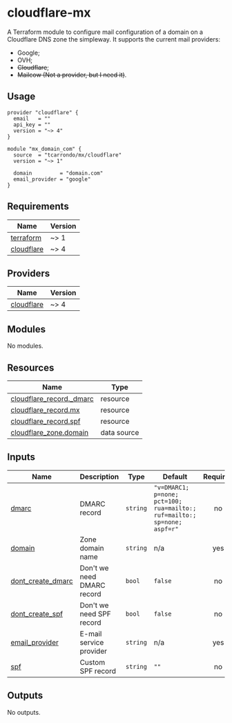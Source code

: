 # cloudflare-mx
A Terraform module to configure mail configuration of a domain on a Cloudflare DNS zone the simpleway.
It supports the current mail providers:
* Google;
* OVH;
* ~~Cloudflare~~;
* ~~Mailcow (Not a provider, but I need it)~~.

## Usage
```hcl
provider "cloudflare" {
  email   = ""
  api_key = ""
  version = "~> 4"
}

module "mx_domain_com" {
  source  = "tcarrondo/mx/cloudflare"
  version = "~> 1"

  domain         = "domain.com"
  email_provider = "google"
}
```

<!-- BEGIN_TF_DOCS -->
## Requirements

| Name | Version |
|------|---------|
| <a name="requirement_terraform"></a> [terraform](#requirement\_terraform) | ~> 1 |
| <a name="requirement_cloudflare"></a> [cloudflare](#requirement\_cloudflare) | ~> 4 |

## Providers

| Name | Version |
|------|---------|
| <a name="provider_cloudflare"></a> [cloudflare](#provider\_cloudflare) | ~> 4 |

## Modules

No modules.

## Resources

| Name | Type |
|------|------|
| [cloudflare_record._dmarc](https://registry.terraform.io/providers/cloudflare/cloudflare/latest/docs/resources/record) | resource |
| [cloudflare_record.mx](https://registry.terraform.io/providers/cloudflare/cloudflare/latest/docs/resources/record) | resource |
| [cloudflare_record.spf](https://registry.terraform.io/providers/cloudflare/cloudflare/latest/docs/resources/record) | resource |
| [cloudflare_zone.domain](https://registry.terraform.io/providers/cloudflare/cloudflare/latest/docs/data-sources/zone) | data source |

## Inputs

| Name | Description | Type | Default | Required |
|------|-------------|------|---------|:--------:|
| <a name="input_dmarc"></a> [dmarc](#input\_dmarc) | DMARC record | `string` | `"v=DMARC1; p=none; pct=100; rua=mailto:; ruf=mailto:; sp=none; aspf=r"` | no |
| <a name="input_domain"></a> [domain](#input\_domain) | Zone domain name | `string` | n/a | yes |
| <a name="input_dont_create_dmarc"></a> [dont\_create\_dmarc](#input\_dont\_create\_dmarc) | Don't we need DMARC record | `bool` | `false` | no |
| <a name="input_dont_create_spf"></a> [dont\_create\_spf](#input\_dont\_create\_spf) | Don't we need SPF record | `bool` | `false` | no |
| <a name="input_email_provider"></a> [email\_provider](#input\_email\_provider) | E-mail service provider | `string` | n/a | yes |
| <a name="input_spf"></a> [spf](#input\_spf) | Custom SPF record | `string` | `""` | no |

## Outputs

No outputs.
<!-- END_TF_DOCS -->

